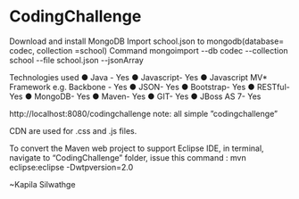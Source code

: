 CodingChallenge
===============

Download and install MongoDB
Import  school.json to mongodb(database= codec, collection =school)
Command 
mongoimport --db codec --collection school --file school.json  --jsonArray

Technologies used
● Java - Yes
● Javascript- Yes
● Javascript MV* Framework e.g. Backbone - Yes
● JSON- Yes
● Bootstrap- Yes
● RESTful- Yes
● MongoDB- Yes
● Maven- Yes
● GIT- Yes
● JBoss AS 7- Yes

http://localhost:8080/codingchallenge
note: all simple ”codingchallenge”

CDN are used for .css and .js files.

To convert the Maven web project to support Eclipse IDE, in terminal, navigate to “CodingChallenge” folder, issue this command :
mvn eclipse:eclipse -Dwtpversion=2.0



~Kapila Silwathge
